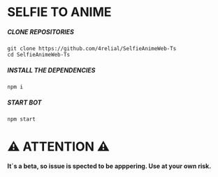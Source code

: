  # SELFIE TO ANIME

##### CLONE REPOSITORIES
```Alpine Abuild
git clone https://github.com/4relial/SelfieAnimeWeb-Ts
cd SelfieAnimeWeb-Ts
```

#####  INSTALL THE DEPENDENCIES 
```Alpine Abuild
npm i
```

#####  START BOT
```Alpine Abuild
npm start
```

# ⚠ ATTENTION ⚠
<b> It´s a beta, so issue is spected to be apppering. Use at your own risk. </b><br>